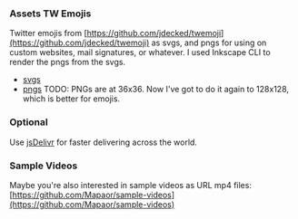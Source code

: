 ### Assets TW Emojis
Twitter emojis from [https://github.com/jdecked/twemoji](https://github.com/jdecked/twemoji) as svgs, and pngs for using on custom websites, mail signatures, or whatever. I used Inkscape CLI to render the pngs from the svgs.
- [svgs](./tw-emojis-svgs)
- [pngs](./tw-emojis-pngs)
TODO: PNGs are at 36x36. Now I've got to do it again to 128x128, which is better for emojis.
### Optional
Use [jsDelivr](https://www.jsdelivr.com/) for faster delivering across the world.
### Sample Videos
Maybe you're also interested in sample videos as URL mp4 files: [https://github.com/Mapaor/sample-videos](https://github.com/Mapaor/sample-videos)
